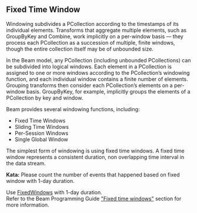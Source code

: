 <!--
  ~ Licensed to the Apache Software Foundation (ASF) under one
  ~ or more contributor license agreements.  See the NOTICE file
  ~ distributed with this work for additional information
  ~ regarding copyright ownership.  The ASF licenses this file
  ~ to you under the Apache License, Version 2.0 (the
  ~ "License"); you may not use this file except in compliance
  ~ with the License.  You may obtain a copy of the License at
  ~
  ~     http://www.apache.org/licenses/LICENSE-2.0
  ~
  ~ Unless required by applicable law or agreed to in writing, software
  ~ distributed under the License is distributed on an "AS IS" BASIS,
  ~ WITHOUT WARRANTIES OR CONDITIONS OF ANY KIND, either express or implied.
  ~ See the License for the specific language governing permissions and
  ~ limitations under the License.
  -->

Fixed Time Window
-----------------

Windowing subdivides a PCollection according to the timestamps of its individual elements.
Transforms that aggregate multiple elements, such as GroupByKey and Combine, work implicitly on a
per-window basis — they process each PCollection as a succession of multiple, finite windows,
though the entire collection itself may be of unbounded size.

In the Beam model, any PCollection (including unbounded PCollections) can be subdivided into
logical windows. Each element in a PCollection is assigned to one or more windows according to the
PCollection’s windowing function, and each individual window contains a finite number of elements.
Grouping transforms then consider each PCollection’s elements on a per-window basis. GroupByKey,
for example, implicitly groups the elements of a PCollection by key and window.

Beam provides several windowing functions, including:
*   Fixed Time Windows
*   Sliding Time Windows
*   Per-Session Windows
*   Single Global Window

The simplest form of windowing is using fixed time windows. A fixed time window represents a
consistent duration, non overlapping time interval in the data stream.

**Kata:** Please count the number of events that happened based on fixed window with 1-day duration.

<div class="hint">
  Use <a href="https://beam.apache.org/releases/javadoc/current/org/apache/beam/sdk/transforms/windowing/FixedWindows.html">
  FixedWindows</a> with 1-day duration.
</div>

<div class="hint">
  Refer to the Beam Programming Guide
  <a href="https://beam.apache.org/documentation/programming-guide/#fixed-time-windows">
    "Fixed time windows"</a> section for more information.
</div>
